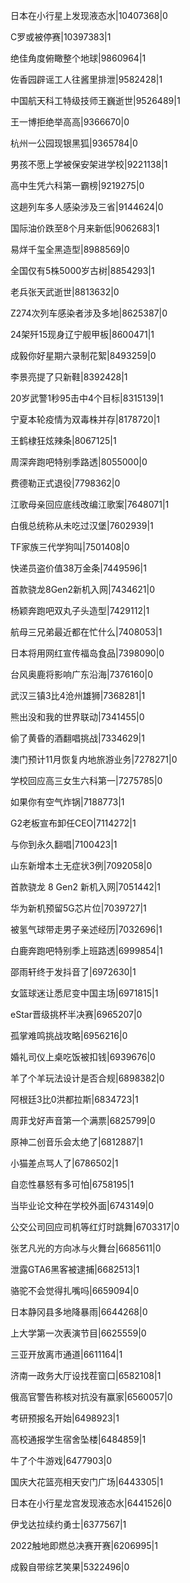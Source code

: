 日本在小行星上发现液态水|10407368|0

C罗或被停赛|10397383|1

绝佳角度俯瞰整个地球|9860964|1

佐香园辟谣工人往酱里排泄|9582428|1

中国航天科工特级技师王巍逝世|9526489|1

王一博拒绝举高高|9366670|0

杭州一公园现银黑狐|9365784|0

男孩不愿上学被保安架进学校|9221138|1

高中生凭六科第一霸榜|9219275|0

这趟列车多人感染涉及三省|9144624|0

国际油价跌至8个月来新低|9062683|1

易烊千玺全黑造型|8988569|0

全国仅有5株5000岁古树|8854293|1

老兵张天武逝世|8813632|0

Z274次列车感染者涉及多地|8625387|0

24架歼15现身辽宁舰甲板|8600471|1

成毅你好星期六录制花絮|8493259|0

李景亮提了只新鞋|8392428|1

20岁武警1秒95击中4个目标|8315139|1

宁夏本轮疫情为双毒株并存|8178720|1

王鹤棣狂炫辣条|8067125|1

周深奔跑吧特别季路透|8055000|0

费德勒正式退役|7798362|0

江歌母亲回应底线改编江歌案|7648071|1

白俄总统称从未吃过汉堡|7602939|1

TF家族三代学狗叫|7501408|0

快递员盗价值38万金条|7449596|1

首款骁龙8Gen2新机入网|7434621|0

杨颖奔跑吧双丸子头造型|7429112|1

航母三兄弟最近都在忙什么|7408053|1

日本将用网红宣传福岛食品|7398090|0

台风奥鹿将影响广东沿海|7376160|0

武汉三镇3比4沧州雄狮|7368281|1

熊出没和我的世界联动|7341455|0

偷了黄昏的酒翻唱挑战|7334629|1

澳门预计11月恢复内地旅游业务|7278271|0

学校回应高三女生六科第一|7275785|0

如果你有空气炸锅|7188773|1

G2老板宣布卸任CEO|7114272|1

与你到永久翻唱|7100423|1

山东新增本土无症状3例|7092058|0

首款骁龙 8 Gen2 新机入网|7051442|1

华为新机预留5G芯片位|7039727|1

被氢气球带走男子亲述经历|7032696|1

白鹿奔跑吧特别季上班路透|6999854|1

邵雨轩终于发抖音了|6972630|1

女篮球迷让悉尼变中国主场|6971815|1

eStar晋级挑杯半决赛|6965207|0

孤掌难鸣挑战攻略|6956216|0

婚礼司仪上桌吃饭被扣钱|6939676|0

羊了个羊玩法设计是否合规|6898382|0

阿根廷3比0洪都拉斯|6834723|1

周菲戈好声音第一个满票|6825799|0

原神二创音乐会太绝了|6812887|1

小猫差点骂人了|6786502|1

自恋性暴怒有多可怕|6758195|1

当毕业论文种在学校外面|6743149|0

公交公司回应司机等红灯时跳舞|6703317|0

张艺凡光的方向冰与火舞台|6685611|0

泄露GTA6黑客被逮捕|6682513|1

骆驼不会觉得扎嘴吗|6659094|0

日本静冈县多地降暴雨|6644268|0

上大学第一次表演节目|6625559|0

三亚开放离市通道|6611164|1

济南一政务大厅设找茬窗口|6582108|1

俄高官警告称核对抗没有赢家|6560057|0

考研预报名开始|6498923|1

高校通报学生宿舍坠楼|6484859|1

牛了个牛游戏|6477903|0

国庆大花篮亮相天安门广场|6443305|1

日本在小行星龙宫发现液态水|6441526|0

伊戈达拉续约勇士|6377567|1

2022触地即燃总决赛开赛|6206995|1

成毅自带综艺笑果|5322496|0

